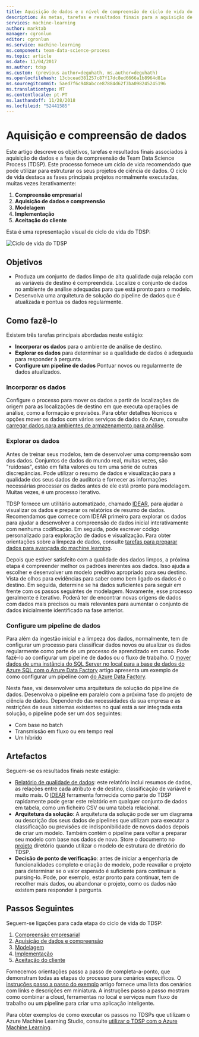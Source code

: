 ```yaml
---
title: Aquisição de dados e o nível de compreensão de ciclo de vida do processo de ciência de dados de equipa - Azure | Documentos da Microsoft
description: As metas, tarefas e resultados finais para a aquisição de dados e a fase de compreensão dos seus projetos de ciência de dados
services: machine-learning
author: marktab
manager: cgronlun
editor: cgronlun
ms.service: machine-learning
ms.component: team-data-science-process
ms.topic: article
ms.date: 11/04/2017
ms.author: tdsp
ms.custom: (previous author=deguhath, ms.author=deguhath)
ms.openlocfilehash: 13cbcead381257c87f17dc8ed6666a1b8964d81a
ms.sourcegitcommit: 5aed7f6c948abcce87884d62f3ba098245245196
ms.translationtype: MT
ms.contentlocale: pt-PT
ms.lasthandoff: 11/28/2018
ms.locfileid: "52441585"
---
```

# <a name="data-acquisition-and-understanding"></a>Aquisição e compreensão de dados

Este artigo descreve os objetivos, tarefas e resultados finais associados à aquisição de dados e a fase de compreensão de Team Data Science Process (TDSP). Este processo fornece um ciclo de vida recomendado que pode utilizar para estruturar os seus projetos de ciência de dados. O ciclo de vida destaca as fases principais projetos normalmente executadas, muitas vezes iterativamente:

   1. **Compreensão empresarial**
   2. **Aquisição de dados e compreensão**
   3. **Modelagem**
   4. **Implementação**
   5. **Aceitação do cliente**

Esta é uma representação visual de ciclo de vida do TDSP: 

![Ciclo de vida do TDSP](./media/lifecycle/tdsp-lifecycle2.png) 


## <a name="goals"></a>Objetivos
* Produza um conjunto de dados limpo de alta qualidade cuja relação com as variáveis de destino é compreendida. Localize o conjunto de dados no ambiente de análise adequadas para que está pronto para o modelo.
* Desenvolva uma arquitetura de solução do pipeline de dados que é atualizada e pontua os dados regularmente.

## <a name="how-to-do-it"></a>Como fazê-lo
Existem três tarefas principais abordadas neste estágio:

   * **Incorporar os dados** para o ambiente de análise de destino.
   * **Explorar os dados** para determinar se a qualidade de dados é adequada para responder à pergunta. 
   * **Configure um pipeline de dados** Pontuar novos ou regularmente de dados atualizados.

### <a name="ingest-the-data"></a>Incorporar os dados
Configure o processo para mover os dados a partir de localizações de origem para as localizações de destino em que executa operações de análise, como a formação e previsões. Para obter detalhes técnicos e opções mover os dados com vários serviços de dados do Azure, consulte [carregar dados para ambientes de armazenamento para análise](ingest-data.md). 

### <a name="explore-the-data"></a>Explorar os dados
Antes de treinar seus modelos, tem de desenvolver uma compreensão som dos dados. Conjuntos de dados do mundo real, muitas vezes, são "ruidosas", estão em falta valores ou tem uma série de outras discrepâncias. Pode utilizar o resumo de dados e visualização para a qualidade dos seus dados de auditoria e fornecer as informações necessárias processar os dados antes de ele está pronto para modelagem. Muitas vezes, é um processo iterativo.

TDSP fornece um utilitário automatizado, chamado [IDEAR](https://github.com/Azure/Azure-TDSP-Utilities/blob/master/DataScienceUtilities/DataReport-Utils), para ajudar a visualizar os dados e preparar os relatórios de resumo de dados. Recomendamos que comece com IDEAR primeiro para explorar os dados para ajudar a desenvolver a compreensão de dados inicial interativamente com nenhuma codificação. Em seguida, pode escrever código personalizado para exploração de dados e visualização. Para obter orientações sobre a limpeza de dados, consulte [tarefas para preparar dados para avançada do machine learning](prepare-data.md).  

Depois que estiver satisfeito com a qualidade dos dados limpos, a próxima etapa é compreender melhor os padrões inerentes aos dados. Isso ajuda a escolher e desenvolver um modelo preditivo apropriado para seu destino. Vista de olhos para evidências para saber como bem ligado os dados é o destino. Em seguida, determine se há dados suficientes para seguir em frente com os passos seguintes de modelagem. Novamente, esse processo geralmente é iterativo. Poderá ter de encontrar novas origens de dados com dados mais precisos ou mais relevantes para aumentar o conjunto de dados inicialmente identificado na fase anterior. 

### <a name="set-up-a-data-pipeline"></a>Configure um pipeline de dados
Para além da ingestão inicial e a limpeza dos dados, normalmente, tem de configurar um processo para classificar dados novos ou atualizar os dados regularmente como parte de um processo de aprendizado em curso. Pode fazê-lo ao configurar um pipeline de dados ou o fluxo de trabalho. O [mover dados de uma instância do SQL Server no local para a base de dados do Azure SQL com o Azure Data Factory](move-sql-azure-adf.md) artigo apresenta um exemplo de como configurar um pipeline com [do Azure Data Factory](https://azure.microsoft.com/services/data-factory/). 

Nesta fase, vai desenvolver uma arquitetura de solução do pipeline de dados. Desenvolva o pipeline em paralelo com a próxima fase do projeto de ciência de dados. Dependendo das necessidades da sua empresa e as restrições de seus sistemas existentes no qual está a ser integrada esta solução, o pipeline pode ser um dos seguintes: 

   * Com base no batch
   * Transmissão em fluxo ou em tempo real 
   * Um híbrido 

## <a name="artifacts"></a>Artefactos
Seguem-se os resultados finais neste estágio:

   * [Relatório de qualidade de dados](https://github.com/Azure/Azure-TDSP-ProjectTemplate/blob/master/Docs/DataReport/DataSummaryReport.md): este relatório inclui resumos de dados, as relações entre cada atributo e de destino, classificação de variável e muito mais. O [IDEAR](https://github.com/Azure/Azure-TDSP-Utilities/blob/master/DataScienceUtilities/DataReport-Utils) ferramenta fornecida como parte do TDSP rapidamente pode gerar este relatório em qualquer conjunto de dados em tabela, como um ficheiro CSV ou uma tabela relacional. 
   * **Arquitetura da solução**: A arquitetura da solução pode ser um diagrama ou descrição dos seus dados de pipelines que utilizam para executar a classificação ou previsões de indisponibilidade de novos dados depois de criar um modelo. Também contém o pipeline para voltar a preparar seu modelo com base nos dados de novo. Store o documento no [projeto](https://github.com/Azure/Azure-TDSP-ProjectTemplate/tree/master/Docs/Project) diretório quando utilizar o modelo de estrutura de diretório do TDSP.
   * **Decisão de ponto de verificação**: antes de iniciar a engenharia de funcionalidades completo e criação de modelo, pode reavaliar o projeto para determinar se o valor esperado é suficiente para continuar a pursing-lo. Pode, por exemplo, estar pronto para continuar, tem de recolher mais dados, ou abandonar o projeto, como os dados não existem para responder à pergunta.

## <a name="next-steps"></a>Passos Seguintes

Seguem-se ligações para cada etapa do ciclo de vida do TDSP:

   1. [Compreensão empresarial](lifecycle-business-understanding.md)
   2. [Aquisição de dados e compreensão](lifecycle-data.md)
   3. [Modelagem](lifecycle-modeling.md)
   4. [Implementação](lifecycle-deployment.md)
   5. [Aceitação do cliente](lifecycle-acceptance.md)

Fornecemos orientações passo a passo de completa-a-ponto, que demonstram todas as etapas do processo para cenários específicos. O [instruções passo a passo do exemplo](walkthroughs.md) artigo fornece uma lista dos cenários com links e descrições em miniatura. A instruções passo a passo mostram como combinar a cloud, ferramentas no local e serviços num fluxo de trabalho ou um pipeline para criar uma aplicação inteligente. 

Para obter exemplos de como executar os passos no TDSPs que utilizam o Azure Machine Learning Studio, consulte [utilizar o TDSP com o Azure Machine Learning](https://docs.microsoft.com/azure/machine-learning/team-data-science-process/lifecycle-data).
